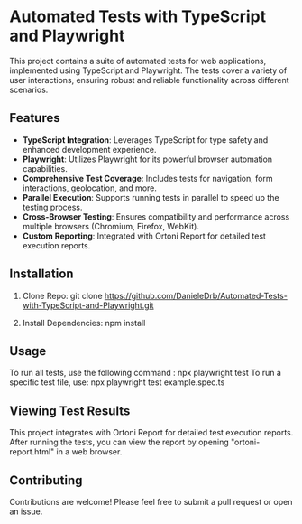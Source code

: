 # Automated Tests with TypeScript and Playwright

This project contains a suite of automated tests for web applications, implemented using TypeScript and Playwright. The tests cover a variety of user interactions, ensuring robust and reliable functionality across different scenarios.

## Features
- **TypeScript Integration**: Leverages TypeScript for type safety and enhanced development experience.
- **Playwright**: Utilizes Playwright for its powerful browser automation capabilities.
- **Comprehensive Test Coverage**: Includes tests for navigation, form interactions, geolocation, and more.
- **Parallel Execution**: Supports running tests in parallel to speed up the testing process.
- **Cross-Browser Testing**: Ensures compatibility and performance across multiple browsers (Chromium, Firefox, WebKit).
- **Custom Reporting**: Integrated with Ortoni Report for detailed test execution reports.

## Installation
1. Clone Repo: git clone https://github.com/DanieleDrb/Automated-Tests-with-TypeScript-and-Playwright.git

2. Install Dependencies: npm install

## Usage
To run all tests, use the following command : npx playwright test
To run a specific test file, use: npx playwright test example.spec.ts

## Viewing Test Results
This project integrates with Ortoni Report for detailed test execution reports. After running the tests, you can view the report by opening "ortoni-report.html" in a web browser.

## Contributing
Contributions are welcome! Please feel free to submit a pull request or open an issue.
